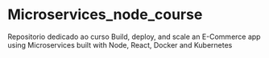 # Microservices_node_course
Repositorio dedicado ao curso Build, deploy, and scale an E-Commerce app using Microservices built with Node, React, Docker and Kubernetes
